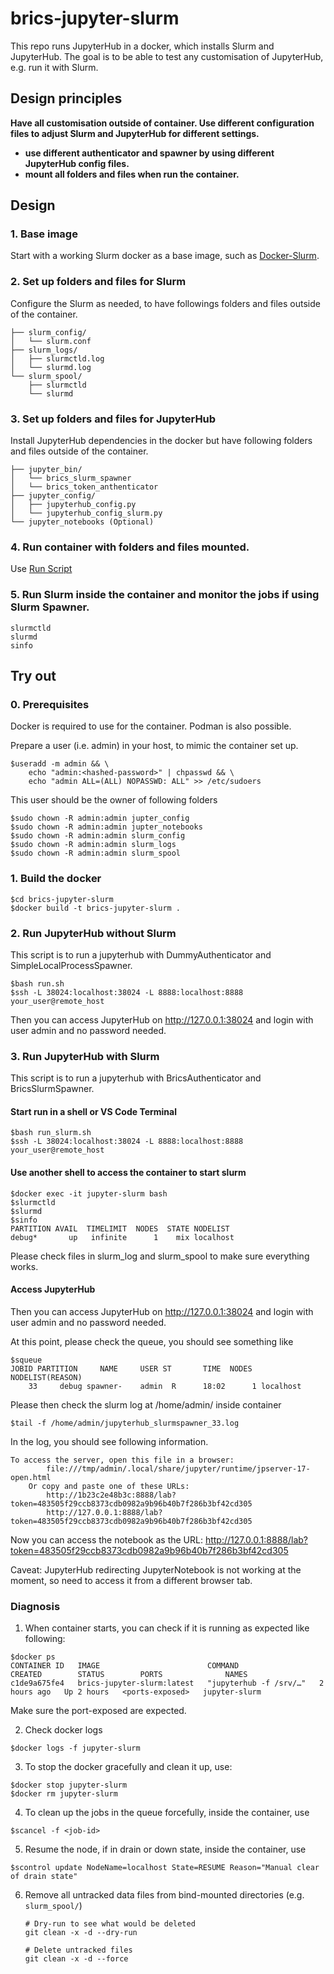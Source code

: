 # brics-jupyter-slurm
This repo runs JupyterHub in a docker, which installs Slurm and JupyterHub. The goal is to be able to test any customisation of JupyterHub, e.g. run it with Slurm. 

## Design principles

**Have all customisation outside of container. Use different configuration files to adjust Slurm and JupyterHub for different settings.**

- **use different authenticator and spawner by using different JupyterHub config files.**
- **mount all folders and files when run the container.**

## Design

### 1. Base image 

Start with a working Slurm docker as a base image, such as [Docker-Slurm](https://github.com/owhere/docker-slurm).

### 2. Set up folders and files for Slurm 

Configure the Slurm as needed, to have followings folders and files outside of the container.

```plaintext
├── slurm_config/                     
│   └── slurm.conf           
├── slurm_logs/                  
│   ├── slurmctld.log          
│   └── slurmd.log   
└── slurm_spool/                 
    ├── slurmctld            
    └── slurmd
```                 

### 3. Set up folders and files for JupyterHub

Install JupyterHub dependencies in the docker but have following folders and files outside of the container.

```plaintext
├── jupyter_bin/         
│   └── brics_slurm_spawner    
│   └── brics_token_anthenticator    
├── jupyter_config/                
│   ├── jupyterhub_config.py         
│   └── jupyterhub_config_slurm.py
└── jupyter_notebooks (Optional)
```

### 4. Run container with folders and files mounted.

Use [Run Script](run.sh)

### 5. Run Slurm inside the container and monitor the jobs if using Slurm Spawner.

```
slurmctld
slurmd
sinfo
```

## Try out

### 0. Prerequisites

Docker is required to use for the container. Podman is also possible.

Prepare a user (i.e. admin) in your host, to mimic the container set up.
```shell
$useradd -m admin && \
    echo "admin:<hashed-password>" | chpasswd && \
    echo "admin ALL=(ALL) NOPASSWD: ALL" >> /etc/sudoers
```
This user should be the owner of following folders

```shell
$sudo chown -R admin:admin jupter_config 
$sudo chown -R admin:admin jupter_notebooks
$sudo chown -R admin:admin slurm_config
$sudo chown -R admin:admin slurm_logs 
$sudo chown -R admin:admin slurm_spool
```

### 1. Build the docker

```shell
$cd brics-jupyter-slurm
$docker build -t brics-jupyter-slurm .
```

### 2. Run JupyterHub without Slurm
This script is to run a jupyterhub with DummyAuthenticator and SimpleLocalProcessSpawner.

```shell
$bash run.sh
$ssh -L 38024:localhost:38024 -L 8888:localhost:8888 your_user@remote_host
```

Then you can access JupyterHub on http://127.0.0.1:38024 and login with user admin and no password needed.

### 3. Run JupyterHub with Slurm
This script is to run a jupyterhub with BricsAuthenticator and BricsSlurmSpawner.

#### Start run in a shell or VS Code Terminal
```shell
$bash run_slurm.sh
$ssh -L 38024:localhost:38024 -L 8888:localhost:8888 your_user@remote_host
```

#### Use another shell to access the container to start slurm
```shell
$docker exec -it jupyter-slurm bash
$slurmctld
$slurmd  
$sinfo
PARTITION AVAIL  TIMELIMIT  NODES  STATE NODELIST
debug*       up   infinite      1    mix localhost
```
Please check files in slurm_log and slurm_spool to make sure everything works.

#### Access JupyterHub

Then you can access JupyterHub on http://127.0.0.1:38024 and login with user admin and no password needed.

At this point, please check the queue, you should see something like
```shell
$squeue
JOBID PARTITION     NAME     USER ST       TIME  NODES NODELIST(REASON)
    33     debug spawner-    admin  R      18:02      1 localhost
```

Please then check the slurm log at /home/admin/ inside container
```shell
$tail -f /home/admin/jupyterhub_slurmspawner_33.log
```

In the log, you should see following information.
```
To access the server, open this file in a browser:
        file:///tmp/admin/.local/share/jupyter/runtime/jpserver-17-open.html
    Or copy and paste one of these URLs:
        http://1b23c2e48b3c:8888/lab?token=483505f29ccb8373cdb0982a9b96b40b7f286b3bf42cd305
        http://127.0.0.1:8888/lab?token=483505f29ccb8373cdb0982a9b96b40b7f286b3bf42cd305
```

Now you can access the notebook as the URL: http://127.0.0.1:8888/lab?token=483505f29ccb8373cdb0982a9b96b40b7f286b3bf42cd305 

Caveat: JupyterHub redirecting JupyterNotebook is not working at the moment, so need to access it from a different browser tab.

### Diagnosis

1. When container starts, you can check if it is running as expected like following:

```shell
$docker ps 
CONTAINER ID   IMAGE                        COMMAND                  CREATED        STATUS        PORTS              NAMES
c1de9a675fe4   brics-jupyter-slurm:latest   "jupyterhub -f /srv/…"   2 hours ago   Up 2 hours   <ports-exposed>   jupyter-slurm
```
Make sure the port-exposed are expected.

2. Check docker logs
```shell
$docker logs -f jupyter-slurm
```

3. To stop the docker gracefully and clean it up, use:
```shell
$docker stop jupyter-slurm
$docker rm jupyter-slurm
```

4. To clean up the jobs in the queue forcefully, inside the container, use
```shell
$scancel -f <job-id>
```

5. Resume the node, if in drain or down state, inside the container, use
```shell
$scontrol update NodeName=localhost State=RESUME Reason="Manual clear of drain state"
```

6. Remove all untracked data files from bind-mounted directories (e.g. `slurm_spool/`)

   ```shell
   # Dry-run to see what would be deleted
   git clean -x -d --dry-run

   # Delete untracked files
   git clean -x -d --force
   ```
